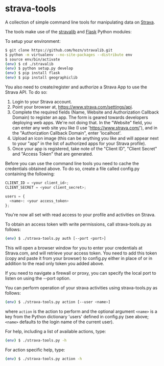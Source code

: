 # strava-tools

A collection of simple command line tools for manipulating data on [Strava](http://strava.com/).

The tools make use of the [stravalib](https://github.com/hozn/stravalib.git/) and [Flask](http://flask.pocoo.org/) Python modules:

To setup your environment:

```bash
$ git clone https://github.com/hozn/stravalib.git
$ python -m virtualenv --no-site-packages --distribute env
$ source env/bin/activate
(env) $ cd ./stravalib
(env) $ python setup.py develop
(env) $ pip install flask
(env) $ pip install geographiclib
```

You also need to create/register and authorize a Strava App to use the Strava API. To do so:

1. Login to your Strava account.
2. Point your browser at, https://www.strava.com/settings/api.
3. Complete the required fields (Name, Website and Authorization Callback Domain) to register an app. The form is geared towards developers deploying web apps. We're not doing that. In the "Website" field, you can enter any web site you like (I use 'https://www.strava.com/'), and
in the "Authorization Callback Domain", enter 'localhost'.
4. Upload an icon image (this can be anything you like and will appear next to your "app" in the list of authorized apps for your Strava profile).
5. Once your app is registered, take note of the "Client ID", "Client Secret" and "Access Token" that are generated.

Before you can use the command line tools you need to cache the credentials obtained above. To do so, create a file called config.py containing the following:

```python
CLIENT_ID = <your client_id>;
CLIENT_SECRET = <your client_secret>;

users = {
  <name>: <your access_token>
};
```

You're now all set with read access to your profile and activities on Strava.

To obtain an access token with write permissions, call strava-tools.py as follows:

```bash
(env) $ ./strava-tools.py auth [--port <port>]
```

This will open a browser window for you to enter your credentials at Strava.com, and will retrieve your access token. You need to add this token (copy and paste it from your browser) to config.py either in place of or in addition to the read only token you added above.

If you need to navigate a firewall or proxy, you can specify the local port to listen on using the --port option.

You can perform operation of your strava activities using strava-tools.py as follows:

```bash
(env) $ ./strava-tools.py action [--user <name>]
```

where `action` is the action to perform and the optional argument `<name>` is a key from the Python dictionary 'users' defined in config.py (see above; `<name>` defaults to the login name of the current user).

For help, including a list of available actions, type:

```bash
(env) $ ./strava-tools.py -h
```

For action specific help, type:

```bash
(env) $ ./strava-tools.py action -h
```
